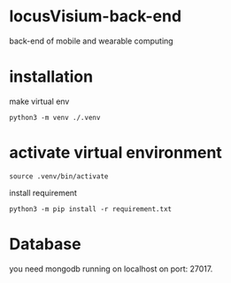 # locusVisium-back-end
back-end of mobile and wearable computing

# installation
make virtual env
```shell
python3 -m venv ./.venv
```

# activate virtual environment
```shell
source .venv/bin/activate
```

install requirement
```shell
python3 -m pip install -r requirement.txt
```

# Database
you need mongodb running on localhost on port: 27017. 
